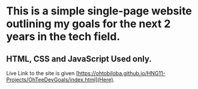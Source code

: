 # This is a simple single-page website outlining my goals for the next 2 years in the tech field.

## HTML, CSS and JavaScript Used only.

Live Link to the site is given [https://ohtobiloba.github.io/HNG11-Projects/OhTeeDevGoals/index.html](Here).
